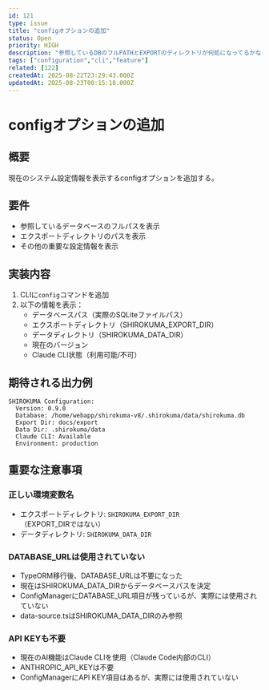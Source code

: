 ```yaml
---
id: 121
type: issue
title: "configオプションの追加"
status: Open
priority: HIGH
description: "参照しているDBのフルPATHとEXPORTのディレクトリが何処になってるかなどの設定情報を表示する機能を追加"
tags: ["configuration","cli","feature"]
related: [122]
createdAt: 2025-08-22T23:29:43.000Z
updatedAt: 2025-08-23T00:15:18.000Z
---
```


# configオプションの追加

## 概要
現在のシステム設定情報を表示するconfigオプションを追加する。

## 要件
- 参照しているデータベースのフルパスを表示
- エクスポートディレクトリのパスを表示
- その他の重要な設定情報を表示

## 実装内容
1. CLIに`config`コマンドを追加
2. 以下の情報を表示：
   - データベースパス（実際のSQLiteファイルパス）
   - エクスポートディレクトリ（SHIROKUMA_EXPORT_DIR）
   - データディレクトリ（SHIROKUMA_DATA_DIR）
   - 現在のバージョン
   - Claude CLI状態（利用可能/不可）

## 期待される出力例
```
SHIROKUMA Configuration:
  Version: 0.9.0
  Database: /home/webapp/shirokuma-v8/.shirokuma/data/shirokuma.db
  Export Dir: docs/export
  Data Dir: .shirokuma/data
  Claude CLI: Available
  Environment: production
```

## 重要な注意事項

### 正しい環境変数名
- エクスポートディレクトリ: `SHIROKUMA_EXPORT_DIR`（EXPORT_DIRではない）
- データディレクトリ: `SHIROKUMA_DATA_DIR`

### DATABASE_URLは使用されていない
- TypeORM移行後、DATABASE_URLは不要になった
- 現在はSHIROKUMA_DATA_DIRからデータベースパスを決定
- ConfigManagerにDATABASE_URL項目が残っているが、実際には使用されていない
- data-source.tsはSHIROKUMA_DATA_DIRのみ参照

### API KEYも不要
- 現在のAI機能はClaude CLIを使用（Claude Code内部のCLI）
- ANTHROPIC_API_KEYは不要
- ConfigManagerにAPI KEY項目はあるが、実際には使用されていない